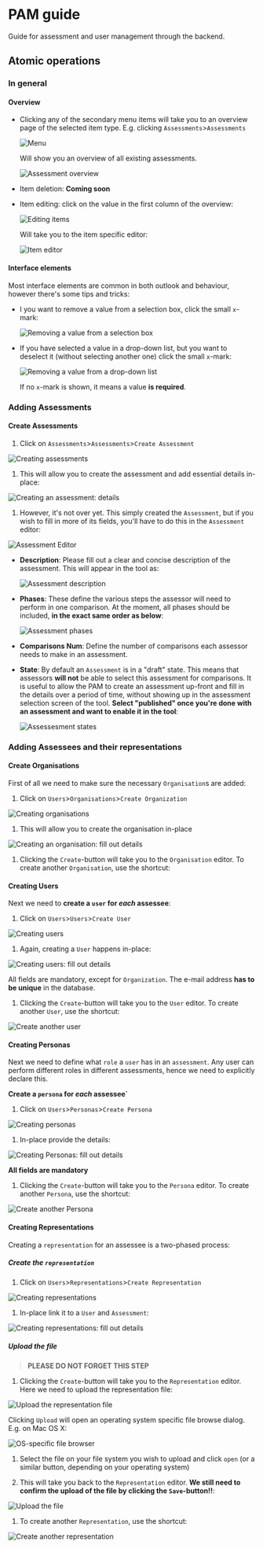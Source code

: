 # PAM guide

Guide for assessment and user management through the backend.

## Atomic operations

### In general

#### Overview

* Clicking any of the secondary menu items will take you to an overview page of the selected item type. E.g. clicking `Assessments`>`Assessments`

  ![Menu](https://www.evernote.com/shard/s59/sh/b5059791-0ccb-4498-9f9b-2bb835dd28dd/15c5aa576ca81e78acababfe7eff0ae4/res/f3776cee-2d74-4eb0-9cae-8d0756dcb622/skitch.png)

  Will show you an overview of all existing assessments.
  
  ![Assessment overview](https://www.evernote.com/shard/s59/sh/bdcf0ffe-c3b2-4a57-8a65-c78000e286a4/4093079cbcde669cc1b50fffb96523cd/res/c13f8734-0a9c-4d83-8ea6-4cc2afc71ea0/skitch.png)

* Item deletion: **Coming soon**
* Item editing: click on the value in the first column of the overview:

  ![Editing items](https://www.evernote.com/shard/s59/sh/bdcf0ffe-c3b2-4a57-8a65-c78000e286a4/4093079cbcde669cc1b50fffb96523cd/res/a978fe21-a7ff-4cfd-87d8-5f685c814f8d/skitch.png)
  
  Will take you to the item specific editor:
  
  ![Item editor](https://www.evernote.com/shard/s59/sh/a323ebee-6677-4d30-883e-24235175eab3/684284666fcb310ec7027ae7d50aa24f/res/f2c7e1d0-1aea-4acb-bf25-cd2c5ce6bfcd/skitch.png)
  
#### Interface elements

Most interface elements are common in both outlook and behaviour, however there's some tips and tricks:

* I you want to remove a value from a selection box, click the small `x`-mark:

  ![Removing a value from a selection box](https://www.evernote.com/shard/s59/sh/7b0abd2f-38a5-4695-96e7-021ea7434da1/655f1b7e1b4dbfe923d73e717b923bf7/res/c6046cb7-e04d-4686-90b4-919eff3aef29/skitch.png)

* If you have selected a value in a drop-down list, but you want to deselect it (without selecting another one) click the small `x`-mark:

  ![Removing a value from a drop-down list](https://www.evernote.com/shard/s59/sh/ca573119-ec79-4915-8809-018d4c2ebd99/c391e1a3b46b5676711a166a4c14fac5/res/067b45d7-c2bb-4088-bbda-3d46a59e3daa/skitch.png)
  
  If no `x`-mark is shown, it means a value **is required**.
  
### Adding Assessments

#### Create Assessments

1. Click on `Assessments`>`Assessments`>`Create Assessment`

  ![Creating assessments](https://www.evernote.com/shard/s59/sh/7e68c405-5090-4095-a3a1-5cc4374a928b/fe3610c3fd079d09b0ae8eef5906701f/res/5b8adfa4-6c9f-4ecc-a39f-f45a3717caf1/skitch.png?resizeSmall&width=832)

1. This will allow you to create the assessment and add essential details in-place:

  ![Creating an assessment: details](https://www.evernote.com/shard/s59/sh/89183d6b-1f9d-4027-a50c-9ac98ac15efb/a6d86086a131ee8af4c915755e1b92b7/res/8058a574-97c7-4f0b-8ba3-7bdc07733ae8/skitch.png)
  
1. However, it's not over yet. This simply created the `Assessment`, but if you wish to fill in more of its fields, you'll have to do this in the `Assessment` editor:

  ![Assessment Editor](https://www.evernote.com/shard/s59/sh/8655cd08-78d0-483b-b5a6-b3896b3b8b82/73ebee1535141edee585e5cc5be12ae9/res/e5e83778-f064-407a-982c-0501b6e82932/skitch.png)
  
  * __Description__: Please fill out a clear and concise description of the assessment. This will appear in the tool as:
    
    ![Assessment description](https://www.evernote.com/shard/s59/sh/7a31d5aa-4ff1-449e-8b7e-f5e2c4405f51/46541bd202bee35fa76a2f98b9acbb9f/res/92d78b6f-5f8e-4d50-ad2a-9095be36fc59/skitch.png)  

  * __Phases__: These define the various steps the assessor will need to perform in one comparison. At the moment, all phases should be included, **in the exact same order as below**:
  
    ![Assessment phases](https://www.evernote.com/shard/s59/sh/8655cd08-78d0-483b-b5a6-b3896b3b8b82/73ebee1535141edee585e5cc5be12ae9/res/3443631a-cc14-46f2-b69d-19f9bd5abb40/skitch.png)

  * __Comparisons Num__: Define the number of comparisons each assessor needs to make in an assessment.
  * __State__: By default an `Assessment` is in a "draft" state. This means that assessors **will not** be able to select this assessment for comparisons. It is useful to allow the PAM to create an assessment up-front and fill in the details over a period of time, without showing up in the assessment selection screen of the tool. **Select "published" once you're done with an assessment and want to enable it in the tool**:
  
    ![Assessesment states](https://www.evernote.com/shard/s59/sh/8655cd08-78d0-483b-b5a6-b3896b3b8b82/73ebee1535141edee585e5cc5be12ae9/res/b18c5247-e752-4f20-8729-104c1efdf271/skitch.png)

### Adding Assessees and their representations

#### Create Organisations

First of all we need to make sure the necessary `Organisation`s are added:

1. Click on `Users`>`Organisations`>`Create Organization`

  ![Creating organisations](https://www.evernote.com/shard/s59/sh/56830830-76ae-4803-8760-0a3b12719f72/1ea1d92d2f0321c7edc7d88b76876a79/res/f40e6560-a000-4602-857d-42a74baacda2/skitch.png)

1. This will allow you to create the organisation in-place
  
  ![Creating an organisation: fill out details](https://www.evernote.com/shard/s59/sh/070cc1c5-6348-47eb-b4f2-bf997196d353/6ab50c182f1b53a2982971091598f388/res/fc77f1ff-071f-4352-b504-304235afacdf/skitch.png)

1. Clicking the `Create`-button will take you to the `Organisation` editor. To create another `Organisation`, use the shortcut:
  
#### Creating Users

Next we need to **create a `user` for _each_ assessee**:

1. Click on `Users`>`Users`>`Create User`

  ![Creating users](https://www.evernote.com/shard/s59/sh/649ac075-3a9d-43a1-8eaa-be3b766dd2a3/3567e1d3202b9ffde9c9c73a406a84a1/res/9f5f82ce-c739-4a66-8da5-04dcd8fe0448/skitch.png)
  
1. Again, creating a `User` happens in-place:
 
  ![Creating users: fill out details](https://www.evernote.com/shard/s59/sh/09cd1198-36d5-4a65-be58-ffa4a9e203db/da5e35bbb3e488e0097c1cd1e0fa7912/res/c88680a4-e870-4600-808f-c31e24ee11ef/skitch.png)

  All fields are mandatory, except for `Organization`. The e-mail address **has to be unique** in the database.
  
1. Clicking the `Create`-button will take you to the `User` editor. To create another `User`, use the shortcut:

  ![Create another user](https://www.evernote.com/shard/s59/sh/4bb2421c-d0c4-468a-9fd0-07c9b2ff16d9/265bd955a81d35a500efe0c67a79fc29/res/b8c47a3e-854b-4215-ac1c-959e897c3f1b/skitch.png)

#### Creating Personas

Next we need to define what `role` a `user` has in an `assessment`. Any user can perform different roles in different assessments, hence we need to explicitly declare this.

**Create a `persona` for _each_ assessee`**

1. Click on `Users`>`Personas`>`Create Persona`

  ![Creating personas](https://www.evernote.com/shard/s59/sh/28d4979c-cdec-47ad-a82e-437a950d3ecf/f77000f4d5605e0220a313bdc654c679/res/631b8801-e272-4fec-a48c-3c25ba3308f8/skitch.png)
  
1. In-place provide the details:
  
  ![Creating Personas: fill out details](https://www.evernote.com/shard/s59/sh/5c699d11-2514-449f-9fbc-e9890ed27d5b/4393dbc453e590709b2369830bf5e4d8/res/1fc5ee34-04d2-4372-bdcc-e526b2bb4cc5/skitch.png)

  **All fields are mandatory**
  
1. Clicking the `Create`-button will take you to the `Persona` editor. To create another `Persona`, use the shortcut:

  ![Create another Persona](https://www.evernote.com/shard/s59/sh/feebb548-cafe-4a5d-8913-765908480d5e/4e5ef0b2b503e0064f883094768e733f/res/7e2d98b9-9984-44e7-8756-5edb841b4487/skitch.png)
  
#### Creating Representations

Creating a `representation` for an assessee is a two-phased process:

##### Create the `representation`

1. Click on `Users`>`Representations`>`Create Representation`
 
  ![Creating representations](https://www.evernote.com/shard/s59/sh/32a22366-93d6-4be7-b2f8-474a10e32014/40b442164577d15d7077ed1112bbef36/res/cb246d95-705c-42d2-9dcd-4cec2e91f8db/skitch.png)

1. In-place link it to a `User` and `Assessment`:
 
  ![Creating representations: fill out details](https://www.evernote.com/shard/s59/sh/fb9fa913-c647-4dc3-87a1-2bef28744e78/8cf1933793f318f7d0577f1872ac342b/res/87e21430-ade5-4dfe-b206-f299735a45dc/skitch.png)

##### Upload the file

> **PLEASE DO NOT FORGET THIS STEP**

1. Clicking the `Create`-button will take you to the `Representation` editor. Here we need to upload the representation file:

  ![Upload the representation file](https://www.evernote.com/shard/s59/sh/798a832d-af1d-40eb-a467-52b18821588c/907ff28e49554b5a4bab70aece68cc38/res/71ae6588-9015-41a3-baed-135654b791d8/skitch.png)
  
  Clicking `Upload` will open an operating system specific file browse dialog. E.g. on Mac OS X:
  
  ![OS-specific file browser](https://www.evernote.com/shard/s59/sh/468f1e02-27a1-4a4b-9547-d1696260f624/98669607397bc8ae933f224a1186ceb7/res/8629d619-9432-4ed9-a319-bd9f201458d4/skitch.png)

1. Select the file on your file system you wish to upload and click `open` (or a similar button, depending on your operating system)

1. This will take you back to the `Representation` editor. **We still need to confirm the upload of the file by clicking the `Save`-button!!**:

  ![Upload the file](https://www.evernote.com/shard/s59/sh/798a832d-af1d-40eb-a467-52b18821588c/907ff28e49554b5a4bab70aece68cc38/res/c79dcdf4-70a7-458d-af57-f2481bdfabc0/skitch.png)
  
1. To create another `Representation`, use the shortcut:

  ![Create another representation](https://www.evernote.com/shard/s59/sh/798a832d-af1d-40eb-a467-52b18821588c/907ff28e49554b5a4bab70aece68cc38/res/e716af11-62bf-4aad-ae39-7dcb25f899c0/skitch.png)
